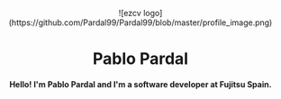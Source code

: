 
<p align="center">
  ![ezcv logo](https://github.com/Pardal99/Pardal99/blob/master/profile_image.png)
</p>
<h1 align="center">
  Pablo Pardal
  <br>
</h1>

<h4 align="center">Hello! I'm Pablo Pardal and I'm a software developer at Fujitsu Spain.</h4>
